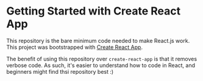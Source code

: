 # Getting Started with Create React App

This repository is the bare minimum code needed to make React.js work. This project was bootstrapped with [Create React App](https://github.com/facebook/create-react-app).

The benefit of using this repository over `create-react-app` is that it removes verbose code. As such, it's easier to understand how to code in React, and beginners might find thsi repository best :)